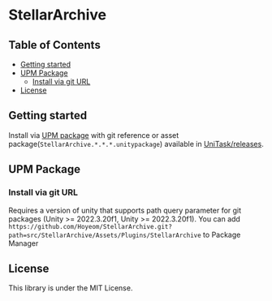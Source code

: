 # StellarArchive


<!-- START doctoc generated TOC please keep comment here to allow auto update -->
<!-- DON'T EDIT THIS SECTION, INSTEAD RE-RUN doctoc TO UPDATE -->
## Table of Contents

- [Getting started](#getting-started)
- [UPM Package](#upm-package)
    - [Install via git URL](#install-via-git-url)
- [License](#license)

<!-- END doctoc generated TOC please keep comment here to allow auto update -->

Getting started
---
Install via [UPM package](#upm-package) with git reference or asset package(`StellarArchive.*.*.*.unitypackage`) available in [UniTask/releases](https://github.com/Cysharp/UniTask/releases).



UPM Package
---
### Install via git URL

Requires a version of unity that supports path query parameter for git packages (Unity >= 2022.3.20f1, Unity >= 2022.3.20f1). You can add `https://github.com/Hoyeom/StellarArchive.git?path=src/StellarArchive/Assets/Plugins/StellarArchive` to Package Manager

License
---
This library is under the MIT License.
